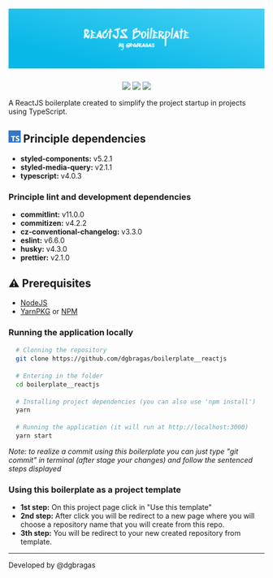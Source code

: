 <h1 align="center"><img src="./docs/banner.png" alt="Banner with 'ReactJS Boilerplate' writed in display web font" /></h1>

<p align="center">
  <img src="http://img.shields.io/static/v1?label=Last%20change&message=01/12/2020&color=GREEN&style=for-the-badge"/>
  <img src="https://img.shields.io/github/languages/count/dgbragas/boilerplate__reactjs?style=for-the-badge" />
  <img src="https://img.shields.io/github/repo-size/dgbragas/boilerplate__reactjs?style=for-the-badge" />
</p>

A ReactJS boilerplate created to simplify the project startup in projects using TypeScript.


## **<img src="./docs/badge.png"> Principle dependencies**

- **styled-components:** v5.2.1
- **styled-media-query:** v2.1.1
- **typescript:** v4.0.3

### Principle lint and development dependencies

- **commitlint:** v11.0.0
- **commitizen:** v4.2.2
- **cz-conventional-changelog:** v3.3.0
- **eslint:** v6.6.0
- **husky:** v4.3.0
- **prettier:** v2.1.0


## **:warning: Prerequisites**

- <a href="https://nodejs.org/en/" target="_blank">NodeJS</a>
- <a href="https://yarnpkg.com/" target="_blank">YarnPKG</a> or <a href="https://www.npmjs.com/" target="_blank">NPM</a>


### Running the application locally

```bash
  # Clonning the repository
  git clone https://github.com/dgbragas/boilerplate__reactjs

  # Entering in the folder
  cd boilerplate__reactjs

  # Installing project dependencies (you can also use 'npm install')
  yarn

  # Running the application (it will run at http://localhost:3000)
  yarn start
```

*Note: to realize a commit using this boilerplate you can just type "git commit" in terminal (after stage your changes) and follow the sentenced steps displayed*

### Using this boilerplate as a project template

- **1st step:** On this project page click in "Use this template"
- **2nd step:** After click you will be redirect to a new page where you will choose a repository name that you will create from this repo.
- **3th step:** You will be redirect to your new created repository from template.

---

Developed by @dgbragas
